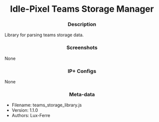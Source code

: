 <h1 align="center">Idle-Pixel Teams Storage Manager</h1>

<h3 align="center"> Description</h3>

Library for parsing teams storage data.

<h3 align="center"> Screenshots</h3>

None

<h3 align="center"> IP+ Configs</h3>

None

<h3 align="center"> Meta-data</h3>

 - Filename: teams_storage_library.js
 - Version: 1.1.0
 - Authors: Lux-Ferre
